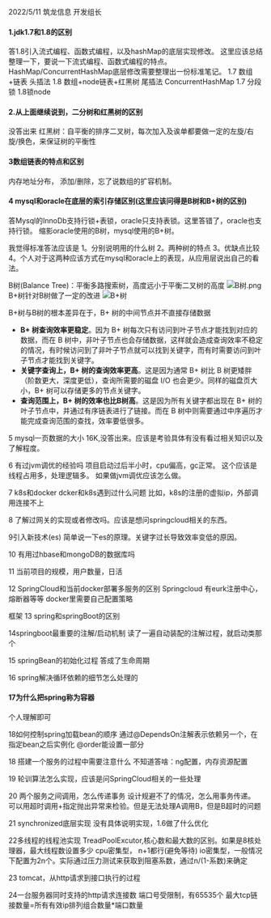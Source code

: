 2022/5/11      筑龙信息    开发组长
#### 1.jdk1.7和1.8的区别
答1.8引入流式编程、函数式编程，以及hashMap的底层实现修改。
这里应该总结整理一下，要说一下流式编程、函数式编程的特点。HashMap/ConcurrentHashMap底层修改需要整理出一份标准笔记。
1.7   数组+链表 头插法
1.8 数组+node链表+红黑树 尾插法
ConcurrentHashMap
1.7 分段锁
1.8锁node


#### 2.从上面继续说到，二分树和红黑树的区别
没答出来
红黑树：自平衡的排序二叉树，每次加入及诶单都要做一定的左旋/右旋/换色，来保证树的平衡性

#### 3数组链表的特点和区别
内存地址分布，
添加/删除，忘了说数组的扩容机制。

#### 4 mysql和oracle在底层的索引存储区别(这里应该问得是B树和B+树的区别)
答Mysql的InnoDb支持行锁+表锁，oracle只支持表锁。这里答错了，oracle也支持行锁。
缩影oracle使用的B树，mysql使用的B+树。

我觉得标准答法应该是
1。分别说明用的什么树
2。两种树的特点
3。优缺点比较
4。个人对于这两种应该方式在mysql和oracle上的表现，从应用层说出自己的看法。

B树(Balance Tree)：平衡多路搜索树，高度远小于平衡二叉树的高度
![B树.png](https://s1.328888.xyz/2022/05/14/qdFJS.png)
B+树针对B树做了一定的改进
![B+树](https://s1.328888.xyz/2022/05/14/qdVzR.png)

B+树与B树的根本差异在于，B+ 树的中间节点并不直接存储数据 
- **B+ 树查询效率更稳定**。因为 B+ 树每次只有访问到叶子节点才能找到对应的数据，而在 B 树中，非叶子节点也会存储数据，这样就会造成查询效率不稳定的情况，有时候访问到了非叶子节点就可以找到关键字，而有时需要访问到叶子节点才能找到关键字。
- **关键字查询上，B+ 树的查询效率更高**。这是因为通常 B+ 树比 B 树更矮胖（阶数更大，深度更低），查询所需要的磁盘 I/O 也会更少。同样的磁盘页大小，B+ 树可以存储更多的节点关键字。
- **查询范围上，B+ 树的效率也比B树高**。这是因为所有关键字都出现在 B+ 树的叶子节点中，并通过有序链表进行了链接。而在 B 树中则需要通过中序遍历才能完成查询范围的查找，效率要低很多。



5 mysql一页数据的大小
16K,没答出来。应该是考验具体有没有看过相关知识以及了解程度。

6 有过jvm调优的经验吗
项目启动过后半小时，cpu偏高，gc正常。
这个应该是线程占用多，处理逻辑多。
如果做jvm调优应该怎么做。

7 k8s和docker
dcker和k8s遇到过什么问题
比如，k8s的注册的虚拟ip，外部调用连接不上

8 了解过网关的实现或者修改吗。应该是想问springcloud相关的东西。

9引入新技术(es)
简单说一下es的原理。关键字过长导致效率变低的原因。

10 有用过hbase和mongoDB的数据库吗

11 当前项目的规模，用户数量，日活

12 SpringCloud和当前docker部署多服务的区别
Springcloud 有eurk注册中心，熔断器等等
docker里需要自己配置策略

框架
13 spring和springBoot的区别

14springboot最重要的注解/启动机制
读了一遍自动装配的注解过程，就启动类那个

15 springBean的初始化过程
答成了生命周期

16 spring解决循环依赖的细节怎么处理的


#### 17为什么把spring称为容器
个人理解即可

18如何控制spring加载bean的顺序
通过@DependsOn注解表示依赖另一个，在指定bean之后实例化
@order能设置一部分

18 搭建一个服务的过程中需要注意什么
不知道答啥：ng配置，内存资源配置

19 轮训算法怎么实现，应该是问SpringCloud相关的一些处理

20 两个服务之间调用，怎么传递事务
设计规避不了的情况，怎么用事务传递。
可以用超时调用+指定抛出异常来检验。但是无法处理A调用B，但是B超时的问题

21 synchronized底层实现
没有具体说明实现，1.6做了什么优化

22多线程的线程池实现
TreadPoolExcutor,核心数和最大数的区别。如果是8核处理器，最大线程数设置多少
cpu密集型， n+1都行(避免等待)
io密集型，一般情况下配置为2n个。实际通过压力测试来获取到阻塞系数，通过n/(1-系数)来确定

23 tomcat，从http请求到接口执行的过程

24一台服务器同时支持的http请求连接数
端口号受限制，有65535个
最大tcp链接数量=所有有效ip排列组合数量*端口数量
